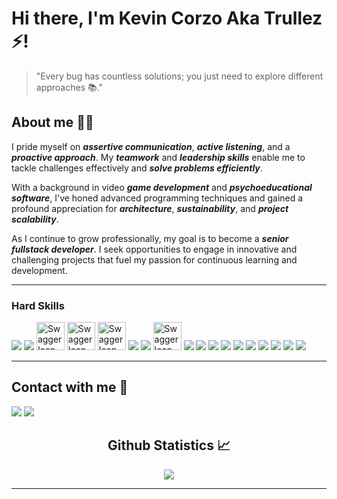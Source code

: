 # Hi there, I'm Kevin Corzo Aka Trullez ⚡!
> "Every bug has countless solutions; you just need to explore different approaches 📚."

## About me 👨‍💻

I pride myself on **_assertive communication_**, **_active listening_**, and a **_proactive approach_**. My **_teamwork_** and **_leadership skills_** enable me to tackle challenges effectively and **_solve problems efficiently_**.

With a background in video **_game development_** and **_psychoeducational software_**, I've honed advanced programming techniques and gained a profound appreciation for **_architecture_**, **_sustainability_**, and **_project scalability_**.

As I continue to grow professionally, my goal is to become a **_senior fullstack developer_**. I seek opportunities to engage in innovative and challenging projects that fuel my passion for continuous learning and development.

***

### Hard Skills
![](https://img.icons8.com/?size=45&id=13679&format=png)
![](https://img.icons8.com/?size=45&id=90519&format=png)
<img src="https://github.com/Trullez-44/Trullez-44/assets/136148374/980c7ec4-e4f8-48fc-b38b-dc89075e6b4a" alt="Swagger Icon" width="45" height="45">
<img src="https://github.com/Trullez-44/Trullez-44/assets/136148374/f5c4a251-07c5-41d1-9db6-94c52d7088d3" alt="Swagger Icon" width="45" height="45">
<img src="https://github.com/Trullez-44/Trullez-44/assets/136148374/960c20d1-252b-4d7a-9f91-ef3f73947af6" alt="Swagger Icon" width="45" height="45">
![](https://img.icons8.com/?size=45&id=38561&format=png)
![](https://img.icons8.com/?size=45&id=UFXRpPFebwa2&format=png)
<img src="https://github.com/Trullez-44/Trullez-44/assets/136148374/2d32ad86-d2d8-4c08-88af-9552161d40b9" alt="Swagger Icon" width="45" height="45">
![](https://img.icons8.com/?size=45&id=39848&format=png&color=FFFFFF)
![](https://img.icons8.com/?size=45&id=20906&format=png)
![](https://img.icons8.com/?size=45&id=13441&format=png)
![](https://img.icons8.com/?size=45&id=108784&format=png)
![](https://img.icons8.com/?size=45&id=20909&format=png)
![](https://img.icons8.com/?size=45&id=7gdY5qNXaKC0&format=png)
![](https://img.icons8.com/?size=45&id=61466&format=png)
![](https://img.icons8.com/?size=45&id=ezj3zaVtImPg&format=png)
![](https://img.icons8.com/?size=45&id=0OQR1FYCuA9f&format=png)
![](https://img.icons8.com/?size=45&id=4djt356tq8UO&format=png)

***

## Contact with me 📝
[![](https://img.icons8.com/?size=45&id=13930&format=png)](https://www.linkedin.com/in/kevin-andr%C3%A9s-corzo-garc%C3%ADa-8a3a31266/) 
[![](https://img.icons8.com/?size=40&id=P7UIlhbpWzZm&format=png)](mailto:corzogarcia44@gmail.com)


  <h2 align="center"> Github Statistics 📈 </h2>
  
  <div align="center"> 
    <a href="">
      <img align="center" src="https://github-readme-stats.vercel.app/api/top-langs/?username=Trullez-44&theme=react&line_height=40&hide=css"/>
    </a>
    </div
  
<br/>

---
